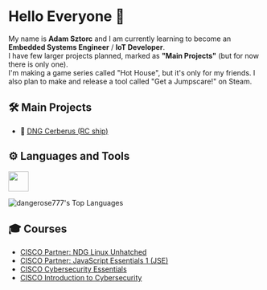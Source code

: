 # Hello Everyone 👋
My name is <b>Adam Sztorc</b> and I am currently learning to become an <b>Embedded Systems Engineer</b> / <b>IoT Developer</b>.  <br/>
I have few larger projects planned, marked as <b>"Main Projects"</b> (but for now there is only one).  <br/>
I'm making a game series called "Hot House", but it's only for my friends. I also plan to make and release a tool called "Get a Jumpscare!" on Steam.

## 🛠️ Main Projects
- 🚢 [DNG Cerberus (RC ship)](https://github.com/dangerose777/rc-ship-dng-cerberus)

## ⚙️ Languages and Tools
<img src="https://skillicons.dev/icons?i=clion,cpp,c,unity,cs,visualstudio,py,linux,mysql,ps,react,vite,vscode" height="40"/>
<!-- arduino,raspberrypi -->

![dangerose777's Top Languages](https://github-readme-stats.vercel.app/api/top-langs/?username=dangerose777&theme=dark&show_icons=true&hide_border=true&layout=compact)

## 🎓 Courses
- [CISCO Partner: NDG Linux Unhatched](courses/Partner-_NDG_Linux_Unhatched_certificate.pdf)
- [CISCO Partner: JavaScript Essentials 1 (JSE)](courses/Partner-_JavaScript_Essentials_1_-JSE-_certificate.pdf)
- [CISCO Cybersecurity Essentials](courses/Cybersecurity_Essentials_certificate.pdf)
- [CISCO Introduction to Cybersecurity](courses/Introduction_to_Cybersecurity_certificate.pdf)
